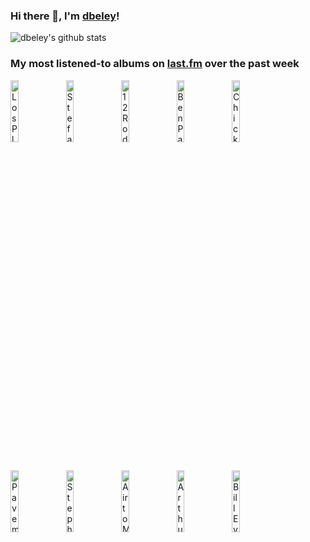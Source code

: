 ### Hi there 👋, I'm [dbeley](https://dbeley.ovh/en)!

![dbeley's github stats](https://github-readme-stats.vercel.app/api?username=dbeley)

### My most listened-to albums on [last.fm](https://www.last.fm/user/d_beley) over the past week

[<img src='https://lastfm.freetls.fastly.net/i/u/300x300/67d1b2e0094540a9c03f801a5841122d.png' width='16%' height='16%' alt='Los Planetas - Una semana en el motor de un autobús'>](https://www.last.fm/music/los%2bplanetas/una%2bsemana%2ben%2bel%2bmotor%2bde%2bun%2bautob%25c3%25bas)&nbsp;
[<img src='https://lastfm.freetls.fastly.net/i/u/300x300/c5b36223b8174166c1723f282d67b283.jpg' width='16%' height='16%' alt='Stefano Bollani - Joy In Spite Of Everything'>](https://www.last.fm/music/stefano%2bbollani/joy%2bin%2bspite%2bof%2beverything)&nbsp;
[<img src='https://lastfm.freetls.fastly.net/i/u/300x300/b35aca2f5dfcd3497085d7ad79932d5e.jpg' width='16%' height='16%' alt='12 Rods - Split Personalities'>](https://www.last.fm/music/12%2brods/split%2bpersonalities)&nbsp;
[<img src='https://lastfm.freetls.fastly.net/i/u/300x300/440ecca180b7ef44e738db0fc93e7d18.jpg' width='16%' height='16%' alt='Ben Paterson - That Old Feeling'>](https://www.last.fm/music/ben%2bpaterson/that%2bold%2bfeeling)&nbsp;
[<img src='https://lastfm.freetls.fastly.net/i/u/300x300/3a96166fac0f162fc40b0558e7e83e91.jpg' width='16%' height='16%' alt='Chick Corea - Now He Sings, Now He Sobs'>](https://www.last.fm/music/chick%2bcorea/now%2bhe%2bsings%252c%2bnow%2bhe%2bsobs)&nbsp;
<br>
[<img src='https://lastfm.freetls.fastly.net/i/u/300x300/430d2e86ee6d0fa9dec2f46c044956b1.jpg' width='16%' height='16%' alt='Pavement - Brighten the Corners'>](https://www.last.fm/music/pavement/brighten%2bthe%2bcorners)&nbsp;
[<img src='https://lastfm.freetls.fastly.net/i/u/300x300/ee5df2d6290341c0553e66f583ed8abe.png' width='16%' height='16%' alt='Stephen Malkmus and the Jicks - Pig Lib'>](https://www.last.fm/music/stephen%2bmalkmus%2band%2bthe%2bjicks/pig%2blib)&nbsp;
[<img src='https://lastfm.freetls.fastly.net/i/u/300x300/0c15072235f22a5c91b856f998c7173c.jpg' width='16%' height='16%' alt='Airto Moreira - Free'>](https://www.last.fm/music/airto%2bmoreira/free)&nbsp;
[<img src='https://lastfm.freetls.fastly.net/i/u/300x300/efae0076093d4a0ccadcbe7b8e4276a3.png' width='16%' height='16%' alt='Arthur Russell - Calling Out of Context'>](https://www.last.fm/music/arthur%2brussell/calling%2bout%2bof%2bcontext)&nbsp;
[<img src='https://lastfm.freetls.fastly.net/i/u/300x300/242e33871d764ee8002c0666dd2674cc.jpg' width='16%' height='16%' alt='Bill Evans Trio - Portrait in Jazz'>](https://www.last.fm/music/bill%2bevans%2btrio/portrait%2bin%2bjazz)&nbsp;
<br>
